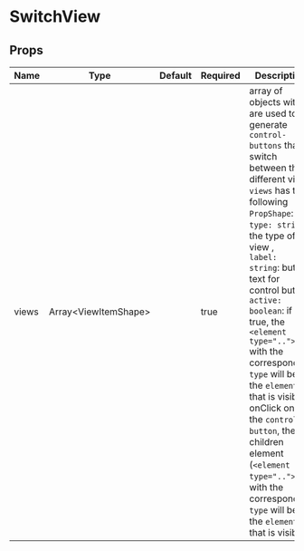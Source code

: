 # SwitchView

## Props
| Name  | Type                       | Default | Required | Description                                                                                                                                                                                                                                                                                                                                                                                                                                                                                                                         |
| ----- | -------------------------- | ------- | -------- | ----------------------------------------------------------------------------------------------------------------------------------------------------------------------------------------------------------------------------------------------------------------------------------------------------------------------------------------------------------------------------------------------------------------------------------------------------------------------------------------------------------------------------------- |
| views | Array&lt;ViewItemShape&gt; |         | true     | array of objects with are used to generate `control-buttons` that switch<br>between the different view. `views` has the following `PropShape`:<br>`type: string`: the type of view ,<br>`label: string`: button text for control button,<br>`active: boolean`: if true, the `<element type="..">` with the corresponding<br>`type` will be the `element` that is visible<br>onClick on of the `control-button`, the children element (`<element type="..">`) with the corresponding<br>`type` will be the `element` that is visible |
